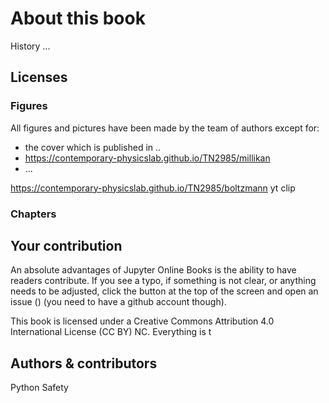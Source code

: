 # About this book

History ...

## Licenses

### Figures
All figures and pictures have been made by the team of authors except for: 
* the cover which is published in ..
* https://contemporary-physicslab.github.io/TN2985/millikan
* ... 

https://contemporary-physicslab.github.io/TN2985/boltzmann yt clip


### Chapters


## Your contribution
An absolute advantages of Jupyter Online Books is the ability to have readers contribute. If you see a typo, if something is not clear, or anything needs to be adjusted, click the button at the top of the screen and open an issue () (you need to have a github account though).

This book is licensed under a Creative Commons Attribution 4.0 International License (CC BY) NC. Everything is t

## Authors & contributors

Python
Safety
